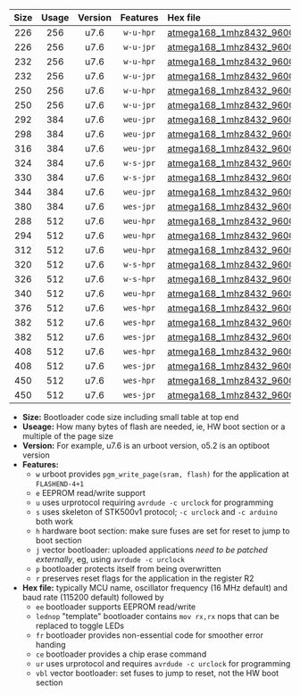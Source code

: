 |Size|Usage|Version|Features|Hex file|
|:-:|:-:|:-:|:-:|:--|
|226|256|u7.6|`w-u-hpr`|[atmega168_1mhz8432_9600bps_ur.hex](https://raw.githubusercontent.com/stefanrueger/urboot/main/atmega168_1mhz8432_9600bps_ur.hex)|
|226|256|u7.6|`w-u-jpr`|[atmega168_1mhz8432_9600bps_ur_vbl.hex](https://raw.githubusercontent.com/stefanrueger/urboot/main/atmega168_1mhz8432_9600bps_ur_vbl.hex)|
|232|256|u7.6|`w-u-hpr`|[atmega168_1mhz8432_9600bps_lednop_ur.hex](https://raw.githubusercontent.com/stefanrueger/urboot/main/atmega168_1mhz8432_9600bps_lednop_ur.hex)|
|232|256|u7.6|`w-u-jpr`|[atmega168_1mhz8432_9600bps_lednop_ur_vbl.hex](https://raw.githubusercontent.com/stefanrueger/urboot/main/atmega168_1mhz8432_9600bps_lednop_ur_vbl.hex)|
|250|256|u7.6|`w-u-hpr`|[atmega168_1mhz8432_9600bps_lednop_fr_ur.hex](https://raw.githubusercontent.com/stefanrueger/urboot/main/atmega168_1mhz8432_9600bps_lednop_fr_ur.hex)|
|250|256|u7.6|`w-u-jpr`|[atmega168_1mhz8432_9600bps_lednop_fr_ur_vbl.hex](https://raw.githubusercontent.com/stefanrueger/urboot/main/atmega168_1mhz8432_9600bps_lednop_fr_ur_vbl.hex)|
|292|384|u7.6|`weu-jpr`|[atmega168_1mhz8432_9600bps_ee_ur_vbl.hex](https://raw.githubusercontent.com/stefanrueger/urboot/main/atmega168_1mhz8432_9600bps_ee_ur_vbl.hex)|
|298|384|u7.6|`weu-jpr`|[atmega168_1mhz8432_9600bps_ee_lednop_ur_vbl.hex](https://raw.githubusercontent.com/stefanrueger/urboot/main/atmega168_1mhz8432_9600bps_ee_lednop_ur_vbl.hex)|
|316|384|u7.6|`weu-jpr`|[atmega168_1mhz8432_9600bps_ee_lednop_fr_ur_vbl.hex](https://raw.githubusercontent.com/stefanrueger/urboot/main/atmega168_1mhz8432_9600bps_ee_lednop_fr_ur_vbl.hex)|
|324|384|u7.6|`w-s-jpr`|[atmega168_1mhz8432_9600bps_vbl.hex](https://raw.githubusercontent.com/stefanrueger/urboot/main/atmega168_1mhz8432_9600bps_vbl.hex)|
|330|384|u7.6|`w-s-jpr`|[atmega168_1mhz8432_9600bps_lednop_vbl.hex](https://raw.githubusercontent.com/stefanrueger/urboot/main/atmega168_1mhz8432_9600bps_lednop_vbl.hex)|
|344|384|u7.6|`weu-jpr`|[atmega168_1mhz8432_9600bps_ee_lednop_fr_ce_ur_vbl.hex](https://raw.githubusercontent.com/stefanrueger/urboot/main/atmega168_1mhz8432_9600bps_ee_lednop_fr_ce_ur_vbl.hex)|
|380|384|u7.6|`wes-jpr`|[atmega168_1mhz8432_9600bps_ee_vbl.hex](https://raw.githubusercontent.com/stefanrueger/urboot/main/atmega168_1mhz8432_9600bps_ee_vbl.hex)|
|288|512|u7.6|`weu-hpr`|[atmega168_1mhz8432_9600bps_ee_ur.hex](https://raw.githubusercontent.com/stefanrueger/urboot/main/atmega168_1mhz8432_9600bps_ee_ur.hex)|
|294|512|u7.6|`weu-hpr`|[atmega168_1mhz8432_9600bps_ee_lednop_ur.hex](https://raw.githubusercontent.com/stefanrueger/urboot/main/atmega168_1mhz8432_9600bps_ee_lednop_ur.hex)|
|312|512|u7.6|`weu-hpr`|[atmega168_1mhz8432_9600bps_ee_lednop_fr_ur.hex](https://raw.githubusercontent.com/stefanrueger/urboot/main/atmega168_1mhz8432_9600bps_ee_lednop_fr_ur.hex)|
|320|512|u7.6|`w-s-hpr`|[atmega168_1mhz8432_9600bps.hex](https://raw.githubusercontent.com/stefanrueger/urboot/main/atmega168_1mhz8432_9600bps.hex)|
|326|512|u7.6|`w-s-hpr`|[atmega168_1mhz8432_9600bps_lednop.hex](https://raw.githubusercontent.com/stefanrueger/urboot/main/atmega168_1mhz8432_9600bps_lednop.hex)|
|340|512|u7.6|`weu-hpr`|[atmega168_1mhz8432_9600bps_ee_lednop_fr_ce_ur.hex](https://raw.githubusercontent.com/stefanrueger/urboot/main/atmega168_1mhz8432_9600bps_ee_lednop_fr_ce_ur.hex)|
|376|512|u7.6|`wes-hpr`|[atmega168_1mhz8432_9600bps_ee.hex](https://raw.githubusercontent.com/stefanrueger/urboot/main/atmega168_1mhz8432_9600bps_ee.hex)|
|382|512|u7.6|`wes-hpr`|[atmega168_1mhz8432_9600bps_ee_lednop.hex](https://raw.githubusercontent.com/stefanrueger/urboot/main/atmega168_1mhz8432_9600bps_ee_lednop.hex)|
|382|512|u7.6|`wes-jpr`|[atmega168_1mhz8432_9600bps_ee_lednop_vbl.hex](https://raw.githubusercontent.com/stefanrueger/urboot/main/atmega168_1mhz8432_9600bps_ee_lednop_vbl.hex)|
|408|512|u7.6|`wes-hpr`|[atmega168_1mhz8432_9600bps_ee_lednop_fr.hex](https://raw.githubusercontent.com/stefanrueger/urboot/main/atmega168_1mhz8432_9600bps_ee_lednop_fr.hex)|
|408|512|u7.6|`wes-jpr`|[atmega168_1mhz8432_9600bps_ee_lednop_fr_vbl.hex](https://raw.githubusercontent.com/stefanrueger/urboot/main/atmega168_1mhz8432_9600bps_ee_lednop_fr_vbl.hex)|
|450|512|u7.6|`wes-hpr`|[atmega168_1mhz8432_9600bps_ee_lednop_fr_ce.hex](https://raw.githubusercontent.com/stefanrueger/urboot/main/atmega168_1mhz8432_9600bps_ee_lednop_fr_ce.hex)|
|450|512|u7.6|`wes-jpr`|[atmega168_1mhz8432_9600bps_ee_lednop_fr_ce_vbl.hex](https://raw.githubusercontent.com/stefanrueger/urboot/main/atmega168_1mhz8432_9600bps_ee_lednop_fr_ce_vbl.hex)|

- **Size:** Bootloader code size including small table at top end
- **Useage:** How many bytes of flash are needed, ie, HW boot section or a multiple of the page size
- **Version:** For example, u7.6 is an urboot version, o5.2 is an optiboot version
- **Features:**
  + `w` urboot provides `pgm_write_page(sram, flash)` for the application at `FLASHEND-4+1`
  + `e` EEPROM read/write support
  + `u` uses urprotocol requiring `avrdude -c urclock` for programming
  + `s` uses skeleton of STK500v1 protocol; `-c urclock` and `-c arduino` both work
  + `h` hardware boot section: make sure fuses are set for reset to jump to boot section
  + `j` vector bootloader: uploaded applications *need to be patched externally*, eg, using `avrdude -c urclock`
  + `p` bootloader protects itself from being overwritten
  + `r` preserves reset flags for the application in the register R2
- **Hex file:** typically MCU name, oscillator frequency (16 MHz default) and baud rate (115200 default) followed by
  + `ee` bootloader supports EEPROM read/write
  + `lednop` "template" bootloader contains `mov rx,rx` nops that can be replaced to toggle LEDs
  + `fr` bootloader provides non-essential code for smoother error handing
  + `ce` bootloader provides a chip erase command
  + `ur` uses urprotocol and requires `avrdude -c urclock` for programming
  + `vbl` vector bootloader: set fuses to jump to reset, not the HW boot section
